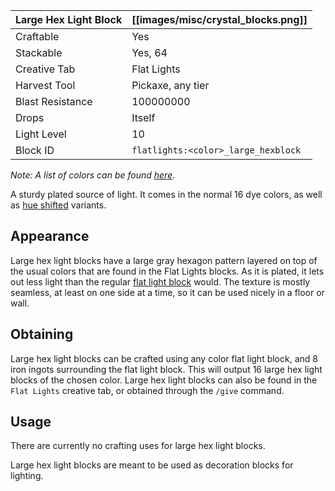 | Large Hex Light Block | [[images/misc/crystal_blocks.png]]  |
|-----------------------|-------------------------------------|
| Craftable             | Yes                                 |
| Stackable             | Yes, 64                             |
| Creative Tab          | Flat Lights                         |
| Harvest Tool          | Pickaxe, any tier                   |
| Blast Resistance      | 100000000                           |
| Drops                 | Itself                              |
| Light Level           | 10                                  |
| Block ID              | `flatlights:<color>_large_hexblock` |

_Note: A list of colors can be found [here](Colors)._

A sturdy plated source of light. It comes in the normal 16 dye colors, as well as [hue shifted](Hue-Shifted-Blocks) variants.

## Appearance
Large hex light blocks have a large gray hexagon pattern layered on top of the usual colors that are found in the Flat Lights blocks. As it is plated, it lets out less light than the regular [flat light block](Flat-Light-Block) would. The texture is mostly seamless, at least on one side at a time, so it can be used nicely in a floor or wall. 

## Obtaining
Large hex light blocks can be crafted using any color flat light block, and 8 iron ingots surrounding the flat light block. This will output 16 large hex light blocks of the chosen color. Large hex light blocks can also be found in the `Flat Lights` creative tab, or obtained through the `/give` command.

## Usage
There are currently no crafting uses for large hex light blocks.

Large hex light blocks are meant to be used as decoration blocks for lighting.